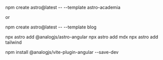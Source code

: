 npm create astro@latest -- --template astro-academia

or

npm create astro@latest -- --template blog


npx astro add @analogjs/astro-angular
npx astro add mdx
npx astro add tailwind


npm install @analogjs/vite-plugin-angular --save-dev